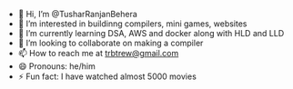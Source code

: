 - 👋 Hi, I’m @TusharRanjanBehera
- 👀 I’m interested in buildinng compilers, mini games, websites
- 🌱 I’m currently learning DSA, AWS and docker along with HLD and LLD
- 💞️ I’m looking to collaborate on making a compiler
- 📫 How to reach me at trbtrew@gmail.com
- 😄 Pronouns: he/him
- ⚡ Fun fact: I have watched almost 5000 movies

<!---
TusharRanjanBehera/TusharRanjanBehera is a ✨ special ✨ repository because its `README.md` (this file) appears on your GitHub profile.
You can click the Preview link to take a look at your changes.
--->
